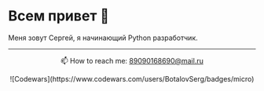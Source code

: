 <h1>Всем привет 👋</h1>
Меня зовут Сергей, я начинающий Python разработчик. 






------------

<p align="center">
  📫  How to reach me: <a href='mailto:89090168690@mail.ru'>89090168690@mail.ru</a>
</p>

<p align="center">
![Codewars](https://www.codewars.com/users/BotalovSerg/badges/micro)
</p>


<!--
**BotalovSerg/BotalovSerg** is a ✨ _special_ ✨ repository because its `README.md` (this file) appears on your GitHub profile.

Here are some ideas to get you started:

- 🔭 I’m currently working on ...
- 🌱 I’m currently learning ...
- 👯 I’m looking to collaborate on ...
- 🤔 I’m looking for help with ...
- 💬 Ask me about ...
- 📫 How to reach me: ...
- 😄 Pronouns: ...
- ⚡ Fun fact: ...
-->
